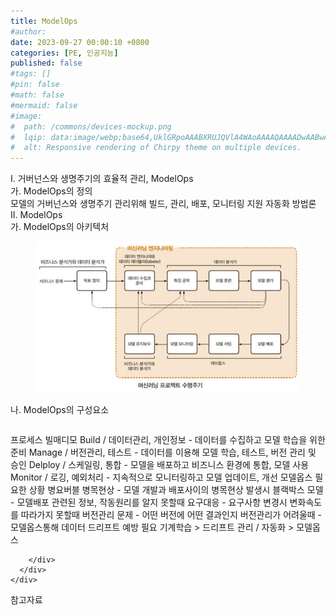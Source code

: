 ```yaml
---
title: ModelOps
#author: 
date: 2023-09-27 00:00:10 +0800
categories: [PE, 인공지능]
published: false
#tags: []
#pin: false
#math: false
#mermaid: false
#image:
#  path: /commons/devices-mockup.png
#  lqip: data:image/webp;base64,UklGRpoAAABXRUJQVlA4WAoAAAAQAAAADwAABwAAQUxQSDIAAAARL0AmbZurmr57yyIiqE8oiG0bejIYEQTgqiDA9vqnsUSI6H+oAERp2HZ65qP/VIAWAFZQOCBCAAAA8AEAnQEqEAAIAAVAfCWkAALp8sF8rgRgAP7o9FDvMCkMde9PK7euH5M1m6VWoDXf2FkP3BqV0ZYbO6NA/VFIAAAA
#  alt: Responsive rendering of Chirpy theme on multiple devices.
---
```


<div class="post-wrap">
  <div class="para">
    <div class="para-title">
      I. 거버넌스와 생명주기의 효율적 관리, ModelOps
    </div>
    <div class="para-cntnt">
      <div class="para">
        <div class="para-title">
          가. ModelOps의 정의
        </div>
        <div class="para-cntnt">
            모델의 거버넌스와 생명주기 관리위해 빌드, 관리, 배포, 모니터링 지원 자동화 방법론
        </div>
      </div>
    </div>
  </div>
  
  <div class="para">
    <div class="para-title">
      II. ModelOps
    </div>
    <div class="para-cntnt">
      <div class="para">
        <div class="para-title">
          가. ModelOps의 아키텍처
        </div>
        <div class="para-cntnt">
          <figure class="post-figure">
            <img src="/assets/img/posts/ModelOps.png" alt="ModelOps">
<!--            <figcaption>Source: Unveiling the Metaverse: Exploring Emerging Trends, Multifaceted Perspectives, and Future Challenges</figcaption>-->
          </figure>
        </div>
      </div>
      <div class="para">
        <div class="para-title">
          나. ModelOps의 구성요소
        </div>
        <div class="para-cntnt">
          <table class="post-table">
          </table>
          프로세스 빌매디모
  Build / 데이터관리, 개인정보 - 데이터를 수집하고 모델 학습을 위한 준비
  Manage / 버전관리, 테스트 - 데이터를 이용해 모델 학습, 테스트, 버전 관리 및 승인
  Delploy / 스케일링, 통합 - 모델을 배포하고 비즈니스 환경에 통합, 모델 사용
  Monitor / 로깅, 예외처리 - 지속적으로 모니터링하고 모델 업데이트, 개선
모델옵스 필요한 상황 병요버블
  병목현상 - 모델 개발과 배포사이의 병목현상 발생시
  블랙박스 모델 - 모델배포 관련된 정보, 작동원리를 알지 못할때
  요구대응 - 요구사항 변경시 변화속도를 따라가지 못할때
  버전관리 문제 - 어떤 버전에 어떤 결과인지 버전관리가 어려울때
- 모델옵스통해 데이터 드리프트 예방 필요
기계학습 &gt; 드리프트 관리 / 자동화 &gt; 모델옵스

        </div>
      </div>
    </div>
  </div>

  <div class="refr-wrap">
    <div class="refr-title">
        참고자료
    </div>
    <ol class="refr-list">
    <!--    <li>(나현식, 최대선) <a target="_blank" href="https://scienceon.kisti.re.kr/commons/util/originalView.do?cn=JAKO202225948430499&oCn=JAKO202225948430499&dbt=JAKO&journal=NJOU00291864">메타버스 보안 위협 요소 및 대응 방안 검토</a></li>-->
    <!--    <li>(M. Uddin, S. Manickam, H. Ullah, M. Obaidat and A. Dandoush) <a target="_blank" href="https://ieeexplore.ieee.org/abstract/document/10138386">Unveiling the Metaverse: Exploring Emerging Trends, Multifaceted Perspectives, and Future Challenges</a></li>-->
    </ol>
  </div>
</div>
